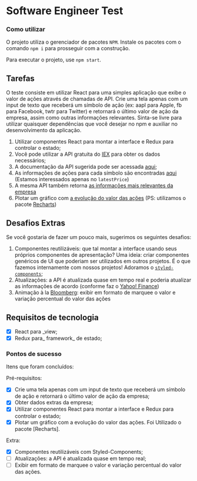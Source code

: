 # Software Engineer Test

### Como utilizar

O projeto utiliza o gerenciador de pacotes `NPM`. Instale os pacotes com o comando `npm i` para prosseguir com a construção.

Para executar o projeto, use `npm start`.

## Tarefas
O teste consiste em utilizar React para uma simples aplicação que exibe o valor de ações através de chamadas de API. Crie uma tela apenas com um input de texto que receberá um símbolo de ação (ex: aapl para Apple, fb para Facebook, twtr para Twitter) e retornará o último valor de ação da empresa, assim como outras informações relevantes. Sinta-se livre para utilizar quaisquer dependências que você desejar no npm e auxiliar no desenvolvimento da aplicação.

1. Utilizar componentes React para montar a interface e Redux para controlar o estado;
2. Você pode utilizar a API gratuita do [IEX](https://iextrading.com/developer/) para obter os dados necessários;
3. A documentação da API sugerida pode ser acessada [aqui](https://iextrading.com/developer/docs/#stocks);
4. As informações de ações para cada símbolo são encontradas [aqui](https://iextrading.com/developer/docs/#quote) (Estamos interessados apenas no `latestPrice`)
5. A mesma API também retorna [as informações mais relevantes da empresa](https://iextrading.com/developer/docs/#company)
6. Plotar um gráfico com [a evolução do valor das ações](https://iextrading.com/developer/docs/#chart) (PS: utilizamos o pacote [Recharts](http://recharts.org))

## Desafios Extras
Se você gostaria de fazer um pouco mais, sugerimos os seguintes desafios:

1. Componentes reutilizáveis: que tal montar a interface usando seus próprios componentes de apresentação? Uma ideia: criar componentes genéricos de UI que poderiam ser utilizados em outros projetos. É o que fazemos internamente com nossos projetos! Adoramos o [`styled-components`](https://styled-components.com);
2. Atualizações: a API é atualizada quase em tempo real e poderia atualizar as informações de acordo (conforme faz o [Yahoo! Finance](https://finance.yahoo.com/quote/AAPL?p=AAPL&.tsrc=fin-srch))
3. Animação à la [Bloomberg](https://www.bloomberg.com): exibir em formato de marquee o valor e variação percentual do valor das ações

## Requisitos de tecnologia
* [x] React para _view;
* [x] Redux para_  framework_ de estado;

### Pontos de sucesso
Itens que foram concluídos:

Pré-requisitos:
* [x] Crie uma tela apenas com um input de texto que receberá um símbolo de ação e retornará o último valor de ação da empresa;
* [x] Obter dados extras da empresa;
* [x] Utilizar componentes React para montar a interface e Redux para controlar o estado;
* [x] Plotar um gráfico com a evolução do valor das ações. Foi Utilizado o pacote [Recharts].

Extra:
* [x] Componentes reutilizáveis com Styled-Components;
* [ ] Atualizações: a API é atualizada quase em tempo real;
* [ ] Exibir em formato de marquee o valor e variação percentual do valor das ações.
